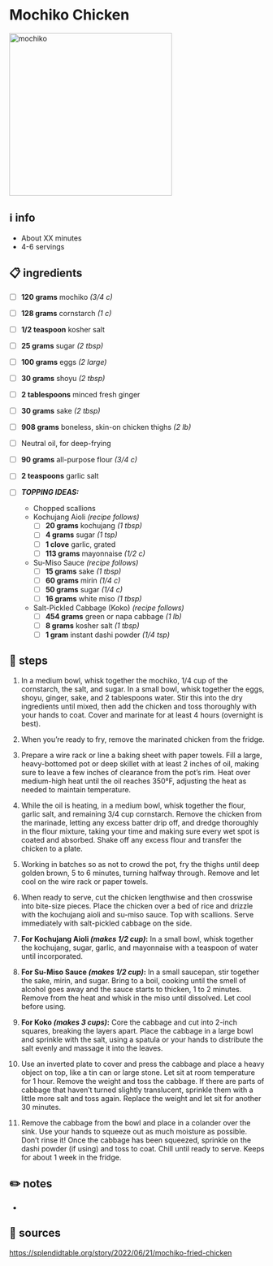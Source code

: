 # Mochiko Chicken  
<img src="https://img.apmcdn.org/4cff87a47b8052b441ba93f9e4704ca9689e2d22/uncropped/16ef41-20220614-tor-mochiko-fried-chicken-webp2000.webp" alt="mochiko" width="320"/>  

## ℹ️ info  
* About XX minutes  
* 4-6 servings  

## 📋 ingredients  

- [ ] **120	grams**	mochiko *(3/4 c)*
- [ ] **128	grams**	cornstarch *(1 c)*
- [ ] **1/2	teaspoon**	kosher salt
- [ ] **25	grams**	sugar *(2 tbsp)*
- [ ] **100	grams**	eggs *(2 large)*
- [ ] **30	grams**	shoyu *(2 tbsp)*
- [ ] **2	tablespoons**	minced fresh ginger
- [ ] **30	grams**	sake *(2 tbsp)*
- [ ] **908	grams**	boneless, skin-on chicken thighs *(2 lb)*
- [ ] Neutral oil, for deep-frying
- [ ] **90	grams**	all-purpose flour *(3/4 c)*
- [ ] **2	teaspoons**	garlic salt

- [ ] ***TOPPING IDEAS:***  
	* Chopped scallions
	* Kochujang Aioli *(recipe follows)*
		- [ ] **20	grams**	kochujang *(1 tbsp)*
		- [ ] **4	grams**	sugar *(1 tsp)*
		- [ ] **1	clove**	garlic, grated
		- [ ] **113	grams**	mayonnaise *(1/2 c)*
	* Su-Miso Sauce *(recipe follows)*
		- [ ] **15	grams**	sake *(1 tbsp)*
		- [ ] **60	grams**	mirin *(1/4 c)*
		- [ ] **50	grams**	sugar *(1/4 c)*
		- [ ] **16	grams**	white miso *(1 tbsp)*
	* Salt-Pickled Cabbage (Koko) *(recipe follows)*
		- [ ] **454	grams**	green or napa cabbage *(1 lb)*
		- [ ] **8	grams**	kosher salt *(1 tbsp)*
		- [ ] **1	gram**	instant dashi powder *(1/4 tsp)*

## 🔪 steps  
1. In a medium bowl, whisk together the mochiko, 1/4 cup of the cornstarch, the salt, and sugar. In a small bowl, whisk together the eggs, shoyu, ginger, sake, and 2 tablespoons water. Stir this into the dry ingredients until mixed, then add the chicken and toss thoroughly with your hands to coat. Cover and marinate for at least 4 hours (overnight is best).

2. When you’re ready to fry, remove the marinated chicken from the fridge.

3. Prepare a wire rack or line a baking sheet with paper towels. Fill a large, heavy-bottomed pot or deep skillet with at least 2 inches of oil, making sure to leave a few inches of clearance from the pot’s rim. Heat over medium-high heat until the oil reaches 350°F, adjusting the heat as needed to maintain temperature.

4. While the oil is heating, in a medium bowl, whisk together the flour, garlic salt, and remaining 3/4 cup cornstarch. Remove the chicken from the marinade, letting any excess batter drip off, and dredge thoroughly in the flour mixture, taking your time and making sure every wet spot is coated and absorbed. Shake off any excess flour and transfer the chicken to a plate.

5. Working in batches so as not to crowd the pot, fry the thighs until deep golden brown, 5 to 6 minutes, turning halfway through. Remove and let cool on the wire rack or paper towels.

6. When ready to serve, cut the chicken lengthwise and then crosswise into bite-size pieces. Place the chicken over a bed of rice and drizzle with the kochujang aioli and su-miso sauce. Top with scallions. Serve immediately with salt-pickled cabbage on the side.  
  
1. **For Kochujang Aioli *(makes 1/2 cup)*:** In a small bowl, whisk together the kochujang, sugar, garlic, and mayonnaise with a teaspoon of water until incorporated.

1. **For Su-Miso Sauce *(makes 1/2 cup)*:** In a small saucepan, stir together the sake, mirin, and sugar. Bring to a boil, cooking until the smell of alcohol goes away and the sauce starts to thicken, 1 to 2 minutes. Remove from the heat and whisk in the miso until dissolved. Let cool before using.

1. **For Koko *(makes 3 cups)*:** Core the cabbage and cut into 2-inch squares, breaking the layers apart. Place the cabbage in a large bowl and sprinkle with the salt, using a spatula or your hands to distribute the salt evenly and massage it into the leaves.
2. Use an inverted plate to cover and press the cabbage and place a heavy object on top, like a tin can or large stone. Let sit at room temperature for 1 hour. Remove the weight and toss the cabbage. If there are parts of cabbage that haven’t turned slightly translucent, sprinkle them with a little more salt and toss again. Replace the weight and let sit for another 30 minutes.
3. Remove the cabbage from the bowl and place in a colander over the sink. Use your hands to squeeze out as much moisture as possible. Don’t rinse it! Once the cabbage has been squeezed, sprinkle on the dashi powder (if using) and toss to coat. Chill until ready to serve. Keeps for about 1 week in the fridge.

## ✏️ notes  
* 

## 🔗 sources  
https://splendidtable.org/story/2022/06/21/mochiko-fried-chicken  
